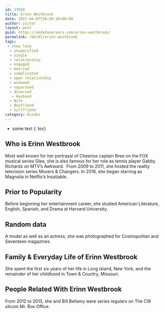 ```yaml
---
id: 17028
title: Erinn Westbrook
date: 2021-04-07T18:50:28+00:00
author: victor
layout: post
guid: https://ukdataservers.com/erinn-westbrook/
permalink: /04/07/erinn-westbrook
tags:
 - show love
  - unspecified
  - single
  - relationship
  - engaged
  - married
  - complicated
  - open relationship
  - widowed
  - separated
  - divorced
   - Husband
  - Wife
  - Boyfriend
  - Girlfriend
category: Guides
---
```


* some text
{: toc}


## Who is Erinn Westbrook



Most well known for her portrayal of Cheerios captain Bree on the FOX musical series Glee, she is also famous for her role as tennis player Gabby Richards on MTV&#8217;s Awkward.  From 2009 to 2011, she hosted the reality television series Movers & Changers. In 2018, she began starring as Magnolia in Netflix&#8217;s Insatiable. 

                
                
                
## Prior to Popularity



Before beginning her entertainment career, she studied American Literature, English, Spanish, and Drama at Harvard University. 

                
                
                
## Random data



A model as well as an actress, she was photographed for Cosmopolitan and Seventeen magazines. 

                
                
                
## Family & Everyday Life of Erinn Westbrook



She spent the first six years of her life in Long Island, New York, and the remainder of her childhood in Town & Country, Missouri.

                
                
                
## People Related With Erinn Westbrook



From 2012 to 2013, she and Bill Bellamy were series regulars on The CW sitcom Mr. Box Office.

                
              
            
          
          
          